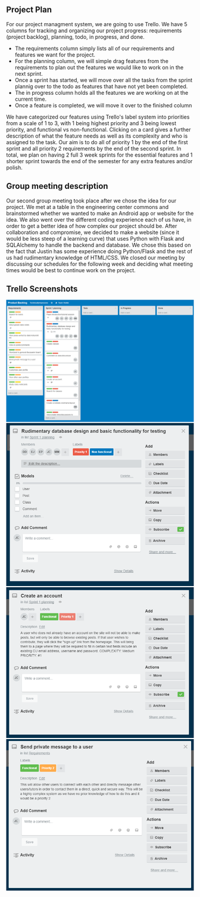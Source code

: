 ## Project Plan

For our project managment system, we are going to use Trello.
We have 5 columns for tracking and organizing our project progress: requirements (project backlog), planning, todo, in progress, and done.

* The requirements column simply lists all of our requirements and features we want for the project.
* For the planning column, we will simple drag features from the requirements to plan out the features we would like to work on in the next sprint.
* Once a sprint has started, we will move over all the tasks from the sprint plannig over to the todo as features that have not yet been completed.
* The in progress column holds all the features we are working on at the current time.
* Once a feature is completed, we will move it over to the finished column

We have categorized our features using Trello's label system into priorities from a scale of 1 to 3, with 1 being highest priority and 3 being lowest priority,
and functional vs non-functional. 
Clicking on a card gives a further description of what the feature needs as well as its complexity and who is assigned to the task.
Our aim is to do all of priority 1 by the end of the first sprint and all priority 2 requirements by the end of the second sprint.
In total, we plan on having 2 full 3 week sprints for the essential features and 1 shorter sprint towards the end of the semester for any extra features and/or polish.

## Group meeting description

Our second group meeting took place after we chose the idea for our project. We met at a table in the engineering center commons and brainstormed whether we wanted to make an Android app or website for the idea. We also went over the different coding experience each of us have, in order to get a better idea of how complex our project should be. After collaboration and compromise, we decided to make a website (since it would be less steep of a learning curve) that uses Python with Flask and SQLAlchemy to handle the backend and database. We chose this based on the fact that Justin has some experience doing Python/Flask and the rest of us had rudimentary knowledge of HTML/CSS. We closed our meeting by discussing our schedules for the following week and deciding what meeting times would be best to continue work on the project.

## Trello Screenshots

![trello](/screenshots/trello.PNG)
![checklist](/screenshots/checklist.PNG)
![functional](/screenshots/functional.PNG)
![priority2](/screenshots/priority2.PNG)
